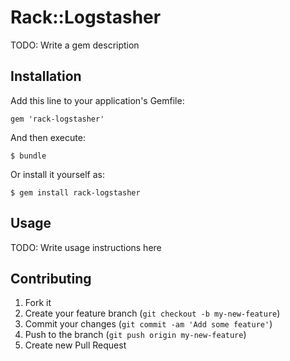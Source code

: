# Rack::Logstasher

TODO: Write a gem description

## Installation

Add this line to your application's Gemfile:

    gem 'rack-logstasher'

And then execute:

    $ bundle

Or install it yourself as:

    $ gem install rack-logstasher

## Usage

TODO: Write usage instructions here

## Contributing

1. Fork it
2. Create your feature branch (`git checkout -b my-new-feature`)
3. Commit your changes (`git commit -am 'Add some feature'`)
4. Push to the branch (`git push origin my-new-feature`)
5. Create new Pull Request
